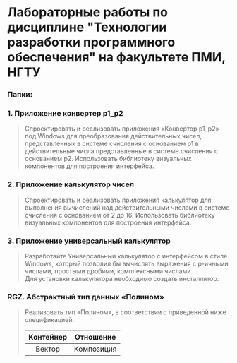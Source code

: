 # Лабораторные работы по дисциплине "Технологии разработки программного обеспечения" на факультете ПМИ, НГТУ


### Папки:
### 1. Приложение конвертер p1_p2
> Cпроектировать и реализовать приложения «Конвертор р1_р2» под Windows для преобразования действительных чисел, представленных в 
системе счисления с основанием p1 в действительные числа представленные в системе счисления с основанием p2. Использовать библиотеку 
визуальных компонентов для построения интерфейса. 

### 2. Приложение калькулятор чисел
> Cпроектировать и реализовать приложения калькулятор для выполнения вычислений над действительными числами в системе счисления с основанием 
от 2 до 16. Использовать библиотеку визуальных компонентов для построения интерфейса.

### 3. Приложение универсальный калькулятор
> Разработайте Универсальный калькулятор с интерфейсом в стиле Windows, который позволил бы вычислять выражения с р-ичными числами, 
простыми дробями, комплексными числами.  
> Для установки калькулятора необходимо создать инсталлятор.

### RGZ. Абстрактный тип данных «Полином»
> Реализовать тип «Полином», в соответствии с приведенной ниже спецификацией. 
>  
> | Контейнер | Отношение  |
> | :--------:| :---------:|
> | Вектор    | Композиция |
